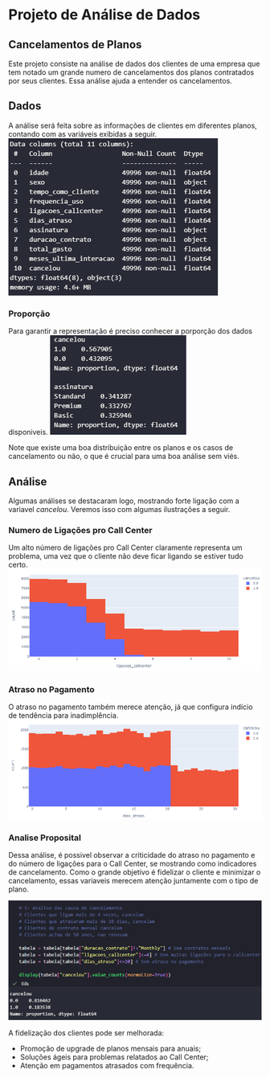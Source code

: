 # Projeto de Análise de Dados
## Cancelamentos de Planos

Este projeto consiste na análise de dados dos clientes de uma empresa que tem notado um grande numero de cancelamentos dos planos contratados por seus clientes. Essa análise ajuda a entender os cancelamentos.

## Dados
A análise será feita sobre as informações de clientes em diferentes planos, contando com as variáveis exibidas a seguir.
<img src="Dataset1.png" alt="Dataset" />

### Proporção
Para garantir a representação é preciso conhecer a porporção dos dados disponiveis.
<img src="proportion.png" alt="Proporção" />

Note que existe uma boa distribuição entre os planos e os casos de cancelamento ou não, o que é crucial para uma boa análise sem viés.

## Análise
Algumas análises se destacaram logo, mostrando forte ligação com a variavel *cancelou*. Veremos isso com algumas ilustrações a seguir.

### Numero de Ligações pro Call Center
Um alto número de ligações pro Call Center claramente representa um problema, uma vez que o cliente não deve ficar ligando se estiver tudo certo.
<img src="Liga.png" alt="Ligações ao Call Center" />

### Atraso no Pagamento
O atraso no pagamento também merece atenção, já que configura indício de tendência para inadimplência.
<img src="Atraso.png" alt="Atraso no pagamento" />

### Analise Proposital
Dessa análise, é possivel observar a criticidade do atraso no pagamento e do número de ligações para o Call Center, se mostrando como indicadores de cancelamento. Como o grande objetivo é fidelizar o cliente e minimizar o cancelamento, essas variaveis merecem atenção juntamente com o tipo de plano.

![Análise de risco](Analise.png)

A fidelização dos clientes pode ser melhorada:
 - Promoção de upgrade de planos mensais para anuais;
 - Soluções ágeis para problemas relatados ao Call Center;
 - Atenção em pagamentos atrasados com frequência.